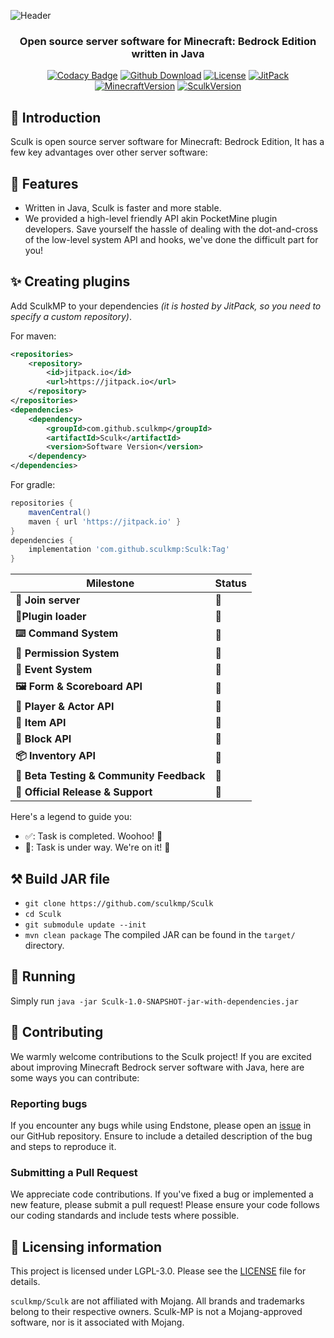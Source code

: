 ![Header](https://capsule-render.vercel.app/api?type=Waving&color=timeGradient&height=200&animation=fadeIn&section=header&text=Sculk-MP&fontSize=70)
<div align="center">
<h3>Open source server software for Minecraft: Bedrock Edition written in Java</h3>

[![Codacy Badge](https://img.shields.io/codacy/grade/fc458765bcb449d2aa3b77be91ec1763?logo=codacy)]()
[![Github Download](https://img.shields.io/github/downloads/sculkmp/Sculk/total?label=downloads%40total)]()
[![License](https://img.shields.io/badge/License-LGPL--3-yellow.svg)]()
[![JitPack](https://jitpack.io/v/sculkmp/Sculk.svg)]()
[![MinecraftVersion](https://img.shields.io/badge/minecraft-v1.21.1%20(Bedrock)-56383E)]()
[![SculkVersion](https://img.shields.io/badge/version-1.0.0-blue.svg?cacheSeconds=2592000)]()

</div>

## 📖 Introduction
Sculk is open source server software for Minecraft: Bedrock Edition, It has a few key advantages over other server software:

## 🎯 Features
* Written in Java, Sculk is faster and more stable.
* We provided a high-level friendly API akin PocketMine plugin developers. Save yourself the hassle of dealing with the dot-and-cross of the low-level system API and hooks, we've done the difficult part for you!

## ✨ Creating plugins
Add SculkMP to your dependencies *(it is hosted by JitPack, so you need to specify a custom repository)*.

For maven:
```xml
<repositories>
    <repository>
        <id>jitpack.io</id>
        <url>https://jitpack.io</url>
    </repository>
</repositories>
<dependencies>
    <dependency>
        <groupId>com.github.sculkmp</groupId>
        <artifactId>Sculk</artifactId>
        <version>Software Version</version>
    </dependency>
</dependencies>
```
For gradle:
```groovy
repositories {
    mavenCentral()
    maven { url 'https://jitpack.io' }
}
dependencies {
    implementation 'com.github.sculkmp:Sculk:Tag'
}
```

| Milestone                                | Status |
|------------------------------------------|--------|
| **🛜 Join server**                       | 🚧     |
| **🔌Plugin loader**                      | 🚧     |
| **⌨️ Command System**                    | 🚧     |
| **🔐 Permission System**                 | 🚧     |
| **🎈 Event System**                      | 🚧     |
| **🖼 Form & Scoreboard API**             | 🚧     |
| **👤 Player & Actor API**                | 🚧     |
| **🔩 Item API**                          | 🚧     |
| **🧱 Block API**                         | 🚧     |
| **📦 Inventory API**                     | 🚧     |
| **🔬 Beta Testing & Community Feedback** | 🚧     |
| **🚀 Official Release & Support**        | 🚧     |

Here's a legend to guide you:
- ✅: Task is completed. Woohoo! 🎉
- 🚧: Task is under way. We're on it! 💪

## ⚒️ Build JAR file
- `git clone https://github.com/sculkmp/Sculk`
- `cd Sculk`
- `git submodule update --init`
- `mvn clean package`
The compiled JAR can be found in the `target/` directory.

## 🚀 Running
Simply run `java -jar Sculk-1.0-SNAPSHOT-jar-with-dependencies.jar`

## 🙌 Contributing
We warmly welcome contributions to the Sculk project! If you are excited about improving Minecraft 
Bedrock server software with Java, here are some ways you can contribute:

### Reporting bugs
If you encounter any bugs while using Endstone, please open an [issue](https://github.com/sculkmp/Sculk/issues) in
our GitHub repository. Ensure to include a detailed description of the bug and steps to reproduce it.

### Submitting a Pull Request
We appreciate code contributions. If you've fixed a bug or implemented a new feature, please submit a pull request!
Please ensure your code follows our coding standards and include tests where possible.

## 📌 Licensing information
This project is licensed under LGPL-3.0. Please see the [LICENSE](/LICENSE) file for details.

`sculkmp/Sculk` are not affiliated with Mojang. 
All brands and trademarks belong to their respective owners. Sculk-MP is not a Mojang-approved software, 
nor is it associated with Mojang.